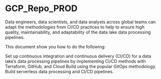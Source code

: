 # GCP_Repo_PROD
Data engineers, data scientists, and data analysts across global teams can adapt the methodologies from CI/CD practices to help to ensure high quality, maintainability, and adaptability of the data lake data processing pipelines.

This document show you how to do the following:

Set up continuous integration and continuous delivery (CI/CD) for a data lake’s data processing pipelines by implementing CI/CD methods with Terraform, GitHub, and Cloud Build using the popular GitOps methodology.
Build serverless data processing and CI/CD pipelines.
